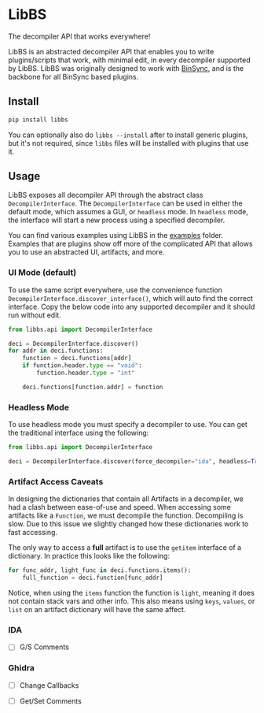# LibBS
The decompiler API that works everywhere!

LibBS is an abstracted decompiler API that enables you to write plugins/scripts that work, with minimal edit, 
in every decompiler supported by LibBS. LibBS was originally designed to work with [BinSync](https://binsync.net), and is the backbone
for all BinSync based plugins.

## Install
```bash
pip install libbs
```

You can optionally also do `libbs --install` after to install generic plugins, but it's not required, since `libbs` 
files will be installed with plugins that use it. 

## Usage
LibBS exposes all decompiler API through the abstract class `DecompilerInterface`. The `DecompilerInterface` 
can be used in either the default mode, which assumes a GUI, or `headless` mode. In `headless` mode, the interface will 
start a new process using a specified decompiler.

You can find various examples using LibBS in the [examples](./examples) folder. Examples that are plugins show off
more of the complicated API that allows you to use an abstracted UI, artifacts, and more. 

### UI Mode (default)
To use the same script everywhere, use the convenience function `DecompilerInterface.discover_interface()`, which will
auto find the correct interface. Copy the below code into any supported decompiler and it should run without edit.

```python
from libbs.api import DecompilerInterface

deci = DecompilerInterface.discover()
for addr in deci.functions:
    function = deci.functions[addr]
    if function.header.type == "void":
        function.header.type = "int"

    deci.functions[function.addr] = function
```

### Headless Mode 
To use headless mode you must specify a decompiler to use. You can get the traditional interface using the following:

```python 
from libbs.api import DecompilerInterface

deci = DecompilerInterface.discover(force_decompiler="ida", headless=True)
```

### Artifact Access Caveats
In designing the dictionaries that contain all Artifacts in a decompiler, we had a clash between ease-of-use and speed. 
When accessing some artifacts like a `Function`, we must decompile the function. Decompiling is slow. Due to this issue
we slightly changed how these dictionaries work to fast accessing. 

The only way to access a **full** artifact is to use the `getitem` interface of a dictionary. In practice this 
looks like the following:
```python
for func_addr, light_func in deci.functions.items():
    full_function = deci.function[func_addr]
```

Notice, when using the `items` function the function is `light`, meaning it does not contain stack vars and other 
info. This also means using `keys`, `values`, or `list` on an artifact dictionary will have the same affect. 

### IDA
- [ ] G/S Comments

### Ghidra
- [ ] Change Callbacks
- [ ] Get/Set Comments

